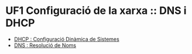 # UF1 Configuració de la xarxa :: DNS i DHCP

- [DHCP : Configuració Dinàmica de Sistemes](dhcp.md)
- [DNS : Resolució de Noms ](dns.md)
